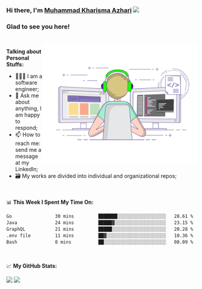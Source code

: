 ### Hi there, I'm <a href="#" target="_blank">Muhammad Kharisma Azhari</a> <img src="https://media.giphy.com/media/hvRJCLFzcasrR4ia7z/giphy.gif" width="25px">

### Glad to see you here! 

</br>

<img align="right" alt="GIF" src="https://github.com/muazhari/muazhari/blob/main/coding.gif?raw=true" width="408" height="318" />
  
**Talking about Personal Stuffs:**

- 👨🏻‍💻 I am a software engineer;
- 💬 Ask me about anything, I am happy to respond;
- 📫 How to reach me: send me a message at my LinkedIn;
- 🗃️ My works are divided into individual and organizational repos;

</br>

📊 **This Week I Spent My Time On:**
<!--START_SECTION:waka-->

```txt
Go                30 mins         ███████░░░░░░░░░░░░░░░░░░   28.61 %
Java              24 mins         █████▓░░░░░░░░░░░░░░░░░░░   23.15 %
GraphQL           21 mins         █████░░░░░░░░░░░░░░░░░░░░   20.28 %
.env file         11 mins         ██▓░░░░░░░░░░░░░░░░░░░░░░   10.36 %
Bash              8 mins          ██░░░░░░░░░░░░░░░░░░░░░░░   08.09 %
```

<!--END_SECTION:waka-->

</br>

📈 **My GitHub Stats:**

<p>
  <img height="180em" src="https://github-readme-stats.vercel.app/api?username=muazhari&show_icons=true&hide_border=true&&count_private=true&include_all_commits=true" />
  <img height="180em" src="https://github-readme-stats.vercel.app/api/top-langs/?username=muazhari&&hide_border=true&layout=compact&langs_count=8"/>
</p>
